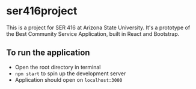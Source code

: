 # ser416project

This is a project for SER 416 at Arizona State University. It's a prototype of the Best Community Service Application, built in React and Bootstrap.
 
To run the application
-
- Open the root directory in terminal
- `npm start` to spin up the development server
- Application should open on `localhost:3000`